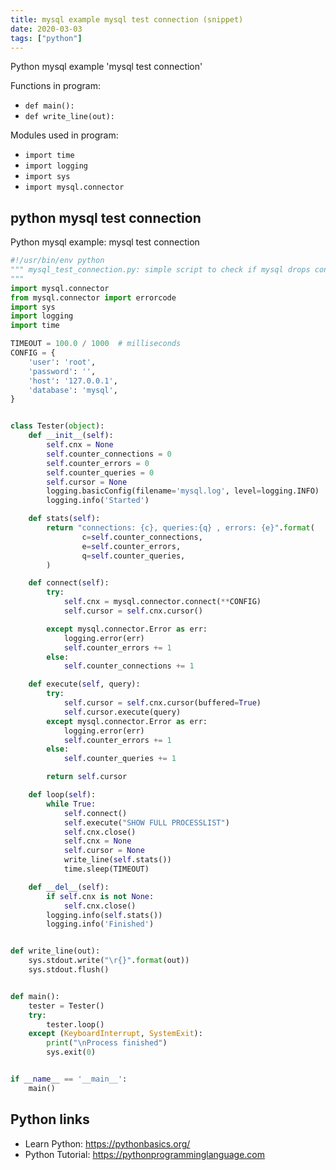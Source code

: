 ```yaml
---
title: mysql example mysql test connection (snippet)
date: 2020-03-03
tags: ["python"]
---
```

Python mysql example 'mysql test connection'

Functions in program: 
* `def main():`
* `def write_line(out):`

Modules used in program: 
* `import time`
* `import logging`
* `import sys`
* `import mysql.connector`

## python mysql test connection

Python mysql example: mysql test connection

```python
#!/usr/bin/env python
""" mysql_test_connection.py: simple script to check if mysql drops connections
"""
import mysql.connector
from mysql.connector import errorcode
import sys
import logging
import time

TIMEOUT = 100.0 / 1000  # milliseconds
CONFIG = {
    'user': 'root',
    'password': '',
    'host': '127.0.0.1',
    'database': 'mysql',
}


class Tester(object):
    def __init__(self):
        self.cnx = None
        self.counter_connections = 0
        self.counter_errors = 0
        self.counter_queries = 0
        self.cursor = None
        logging.basicConfig(filename='mysql.log', level=logging.INFO)
        logging.info('Started')

    def stats(self):
        return "connections: {c}, queries:{q} , errors: {e}".format(
                c=self.counter_connections,
                e=self.counter_errors,
                q=self.counter_queries,
        )

    def connect(self):
        try:
            self.cnx = mysql.connector.connect(**CONFIG)
            self.cursor = self.cnx.cursor()

        except mysql.connector.Error as err:
            logging.error(err)
            self.counter_errors += 1
        else:
            self.counter_connections += 1

    def execute(self, query):
        try:
            self.cursor = self.cnx.cursor(buffered=True)
            self.cursor.execute(query)
        except mysql.connector.Error as err:
            logging.error(err)
            self.counter_errors += 1
        else:
            self.counter_queries += 1

        return self.cursor

    def loop(self):
        while True:
            self.connect()
            self.execute("SHOW FULL PROCESSLIST")
            self.cnx.close()
            self.cnx = None
            self.cursor = None
            write_line(self.stats())
            time.sleep(TIMEOUT)

    def __del__(self):
        if self.cnx is not None:
            self.cnx.close()
        logging.info(self.stats())
        logging.info('Finished')


def write_line(out):
    sys.stdout.write("\r{}".format(out))
    sys.stdout.flush()


def main():
    tester = Tester()
    try:
        tester.loop()
    except (KeyboardInterrupt, SystemExit):
        print("\nProcess finished")
        sys.exit(0)


if __name__ == '__main__':
    main()

```

## Python links

- Learn Python: https://pythonbasics.org/
- Python Tutorial: https://pythonprogramminglanguage.com
